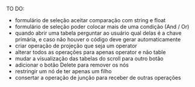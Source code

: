 TO DO:
- formulário de seleção aceitar comparação com string e float
- formulário de seleção poder colocar mais de uma condição (And / Or)
- quando abrir uma tabela perguntar ao usuário qual delas é a chave primária, e caso não houver o código deve gerar automaticamente
- criar operação de projeção que seja um operator
- alterar todos as operações para apenas operator e não table
- mudar a visualização das tabelas do scroll para outro botão
- adicionar o botão Delete para remover os nós
- restringir um nó de ter apenas um filho
- consertar a operação de junção para receber de outras operações